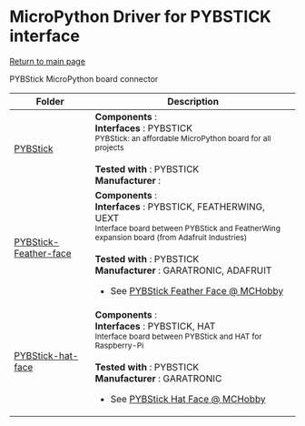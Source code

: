 # MicroPython Driver for PYBSTICK interface
[Return to main page](../../readme_ENG.md)

PYBStick MicroPython board connector

<table>
<thead>
  <th>Folder</th><th>Description</th>
</thead>
<tbody>
  <tr><td><a href="../../../../tree/master/PYBStick">PYBStick</a></td>
      <td><strong>Components</strong> : <br />
      <strong>Interfaces</strong> : PYBSTICK<br />
<small>PYBStick: an affordable MicroPython board for all projects</small><br/><br />
      <strong>Tested with</strong> : PYBSTICK<br />
      <strong>Manufacturer</strong> : <br />
      </td>
  </tr>
  <tr><td><a href="../../../../tree/master/PYBStick-Feather-face">PYBStick-Feather-face</a></td>
      <td><strong>Components</strong> : <br />
      <strong>Interfaces</strong> : PYBSTICK, FEATHERWING, UEXT<br />
<small>Interface board between PYBStick and FeatherWing expansion board (from Adafruit Industries)</small><br/><br />
      <strong>Tested with</strong> : PYBSTICK<br />
      <strong>Manufacturer</strong> : GARATRONIC, ADAFRUIT<br />
<ul>
<li>See <a href="https://shop.mchobby.be/fr/pybstick/1996-carte-d-interface-feather-et-uext-pour-pybstick-3232100019966.html">PYBStick Feather Face @ MCHobby</a></li>
</ul>
      </td>
  </tr>
  <tr><td><a href="../../../../tree/master/PYBStick-hat-face">PYBStick-hat-face</a></td>
      <td><strong>Components</strong> : <br />
      <strong>Interfaces</strong> : PYBSTICK, HAT<br />
<small>Interface board between PYBStick and HAT for Raspberry-Pi</small><br/><br />
      <strong>Tested with</strong> : PYBSTICK<br />
      <strong>Manufacturer</strong> : GARATRONIC<br />
<ul>
<li>See <a href="https://shop.mchobby.be/fr/nouveaute/1935-interface-pybstick-vers-raspberry-pi-3232100019355.html">PYBStick Hat Face @ MCHobby</a></li>
</ul>
      </td>
  </tr>
</tbody>
</table>
